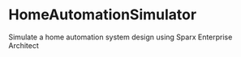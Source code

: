 # HomeAutomationSimulator
 Simulate a home automation system design using Sparx Enterprise Architect

